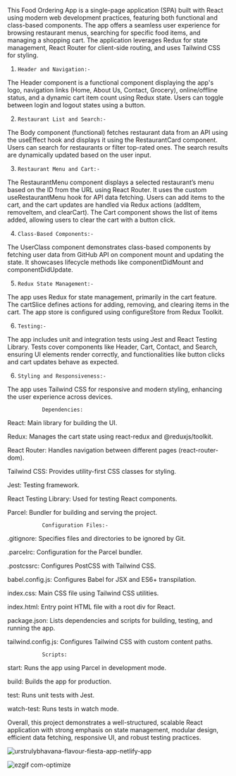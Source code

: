 This Food Ordering App is a single-page application (SPA) built with React using modern web development practices, featuring both functional and class-based components. The app offers a seamless user experience for browsing restaurant menus, searching for specific food items, and managing a shopping cart. 
The application leverages Redux for state management, React Router for client-side routing, and uses Tailwind CSS for styling.

1.     Header and Navigation:-

The Header component is a functional component displaying the app's logo, navigation links (Home, About Us, Contact, Grocery), online/offline status, and a dynamic cart item count using Redux state. Users can toggle between login and logout states using a button.

2.     Restaurant List and Search:-

The Body component (functional) fetches restaurant data from an API using the useEffect hook and displays it using the RestaurantCard component. Users can search for restaurants or filter top-rated ones. The search results are dynamically updated based on the user input.

3.     Restaurant Menu and Cart:-

The RestaurantMenu component displays a selected restaurant’s menu based on the ID from the URL using React Router. It uses the custom useRestaurantMenu hook for API data fetching. Users can add items to the cart, and the cart updates are handled via Redux actions (addItem, removeItem, and clearCart). The Cart component shows the list of items added, allowing users to clear the cart with a button click.

4.     Class-Based Components:-

The UserClass component demonstrates class-based components by fetching user data from GitHub API on component mount and updating the state. It showcases lifecycle methods like componentDidMount and componentDidUpdate.

5.     Redux State Management:-

The app uses Redux for state management, primarily in the cart feature. The cartSlice defines actions for adding, removing, and clearing items in the cart. The app store is configured using configureStore from Redux Toolkit.

6.     Testing:-

The app includes unit and integration tests using Jest and React Testing Library. Tests cover components like Header, Cart, Contact, and Search, ensuring UI elements render correctly, and functionalities like button clicks and cart updates behave as expected.

6.     Styling and Responsiveness:-

The app uses Tailwind CSS for responsive and modern styling, enhancing the user experience across devices.


               Dependencies:

React: Main library for building the UI.

Redux: Manages the cart state using react-redux and @reduxjs/toolkit.

React Router: Handles navigation between different pages (react-router-dom).

Tailwind CSS: Provides utility-first CSS classes for styling.

Jest: Testing framework.

React Testing Library: Used for testing React components.

Parcel: Bundler for building and serving the project.


               Configuration Files:-

.gitignore:  Specifies files and directories to be ignored by Git.

.parcelrc:   Configuration for the Parcel bundler.

.postcssrc:  Configures PostCSS with Tailwind CSS.

babel.config.js:  Configures Babel for JSX and ES6+ transpilation.

index.css:   Main CSS file using Tailwind CSS utilities.

index.html:   Entry point HTML file with a root div for React.

package.json:  Lists dependencies and scripts for building, testing, and running the app.

tailwind.config.js:  Configures Tailwind CSS with custom content paths.
               


               Scripts:
               
start: Runs the app using Parcel in development mode.

build: Builds the app for production.

test: Runs unit tests with Jest.

watch-test: Runs tests in watch mode.

Overall, this project demonstrates a well-structured, scalable React application with strong emphasis on state management, modular design, efficient data fetching, responsive UI, and robust testing practices.





![urstrulybhavana-flavour-fiesta-app-netlify-app](https://github.com/user-attachments/assets/79945122-2509-4d3a-8f47-6d8aa833bb8b)



![ezgif com-optimize](https://github.com/user-attachments/assets/5c276d1a-71be-4b46-82a7-590ae86711a4)




